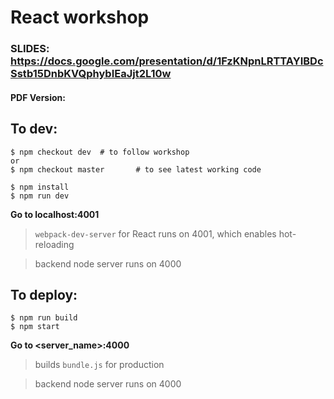 # React workshop

### SLIDES: https://docs.google.com/presentation/d/1FzKNpnLRTTAYIBDcSstb15DnbKVQphybIEaJjt2L10w

#### PDF Version: 

## To dev:

```
$ npm checkout dev 	# to follow workshop
or
$ npm checkout master		# to see latest working code

$ npm install
$ npm run dev
```

**Go to localhost:4001**

> `webpack-dev-server` for React runs on 4001, which enables hot-reloading

> backend node server runs on 4000


## To deploy:

```
$ npm run build
$ npm start
```

**Go to <server_name>:4000**

> builds `bundle.js` for production

> backend node server runs on 4000

